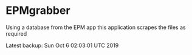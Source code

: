 # EPMgrabber
Using a database from the EPM app this application scrapes the files as required


Latest backup: Sun Oct 6 02:03:01 UTC 2019
